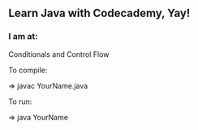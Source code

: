 ## Learn Java with Codecademy, Yay!

### I am at:

Conditionals and Control Flow

To compile:

=> javac YourName.java

To run:

=> java YourName
